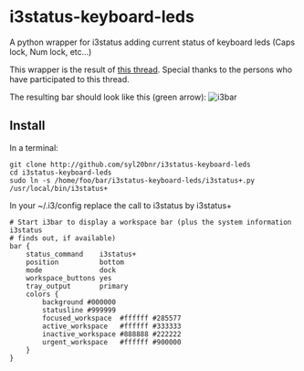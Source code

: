 i3status-keyboard-leds
======================

A python wrapper for i3status adding current status of keyboard leds (Caps lock, Num lock, etc...)

This wrapper is the result of [this thread](https://faq.i3wm.org/question/1258/i3bari3status-is-it-possible-to-have-caps-lock-and-num-lock-indicator/).
Special thanks to the persons who have participated to this thread.

The resulting bar should look like this (green arrow):
![i3bar](https://raw.github.com/syl20bnr/i3status-keyboard-leds/master/i3bar.png)

Install
---------

In a terminal:

    git clone http://github.com/syl20bnr/i3status-keyboard-leds
    cd i3status-keyboard-leds
    sudo ln -s /home/foo/bar/i3status-keyboard-leds/i3status+.py /usr/local/bin/i3status+

In your ~/.i3/config replace the call to i3status by i3status+

    # Start i3bar to display a workspace bar (plus the system information i3status
    # finds out, if available)
    bar {
        status_command    i3status+
        position          bottom
        mode              dock
        workspace_buttons yes
        tray_output       primary
        colors {
            background #000000
            statusline #999999
            focused_workspace  #ffffff #285577
            active_workspace   #ffffff #333333
            inactive_workspace #888888 #222222
            urgent_workspace   #ffffff #900000
        }
    }

